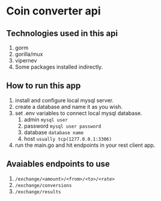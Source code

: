 # Coin converter api

## Technologies used in this api ##

1. gorm
1. gorilla/mux
1. vipernev
1. Some packages installed indirectly.

## How to run this app ##

1. install and configure local mysql server.
1. create a database and name it as you wish.
1. set .env variables to connect local mysql database.
    1. admin `mysql user`
    1. password `mysql user password`
    1. database `database name`
    1. host `usually tcp(1277.0.0.1:3306)`
1. run the main.go and hit endpoints in your rest client app.

## Avaiables endpoints to use ##

1. `/exchange/<amount>/<from>/<to>/<rate>`
1. `/exchange/conversions`
1. `/exchange/results`